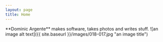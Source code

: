```yaml
---
layout: page
title: Home
---
```

<div class="page" markdown="1">
**Dominic Argente** makes software, takes photos and writes stuff.
![an image alt text]({{ site.baseurl }}/images/018-017.jpg "an image title")
</div>
